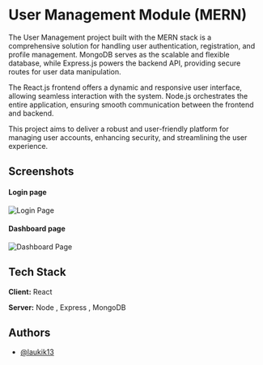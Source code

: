 # User Management Module (MERN)

The User Management project built with the MERN stack is a comprehensive solution for handling user authentication, registration, and profile management. MongoDB serves as the scalable and flexible database, while Express.js powers the backend API, providing secure routes for user data manipulation. 

The React.js frontend offers a dynamic and responsive user interface, allowing seamless interaction with the system. Node.js orchestrates the entire application, ensuring smooth communication between the frontend and backend. 

This project aims to deliver a robust and user-friendly platform for managing user accounts, enhancing security, and streamlining the user experience.

## Screenshots

#### Login page

![Login Page](https://res.cloudinary.com/dciyhg0ue/image/upload/v1706076574/gitImage/p23hovwvzjpej7n9wcay.png)

#### Dashboard page

![Dashboard Page](https://res.cloudinary.com/dciyhg0ue/image/upload/v1706076771/gitImage/qhhvmsbtsu4mp4ita8m5.png)

## Tech Stack

**Client:** React 

**Server:** Node , Express , MongoDB

## Authors

- [@laukik13](https://www.github.com/laukik13)
